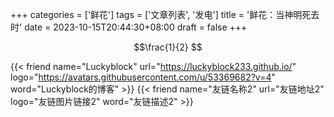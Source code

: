 +++
categories = ['鲜花']
tags = ['文章列表', '发电']
title = '鲜花：当神明死去时'
date = 2023-10-15T20:44:30+08:00
draft = false
+++

$$\frac{1}{2} $$

<div class="flink" id="article-container">
<div class="friend-list-div" >

{{< friend name="Luckyblock" url="https://luckyblock233.github.io/" logo="https://avatars.githubusercontent.com/u/53369682?v=4" word="Luckyblock的博客" >}}
{{< friend name="友链名称2" url="友链地址2" logo="友链图片链接2" word="友链描述2" >}}

</div>
</div>
